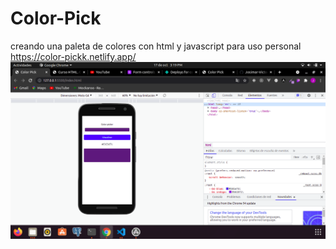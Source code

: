 # Color-Pick

creando una paleta de colores con html y javascript para uso personal  https://color-pickk.netlify.app/
<img src='https://github.com/Josimar-Victoria/Color-Pick/blob/main/Captura%20de%20pantalla%20de%202021-10-17%2015-19-48.png?raw=true'/>
